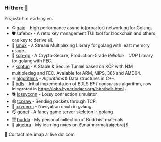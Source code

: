 ### Hi there 👋

Projects I'm working on:

- ⚙️ [gaio](https://github.com/xtaci/gaio) - High performance async-io(proactor) networking for Golang.
- 🛡️ [safebox](https://github.com/xtaci/safebox) - A retro key management TUI tool for blockchain and others, one key to derive all.
- 💬 [smux](https://github.com/xtaci/smux) - A Stream Multiplexing Library for golang with least memory usage.
- 👯 [kcp-go](https://github.com/xtaci/kcp-go) - A Crypto-Secure, Production-Grade $Reliable-UDP$ Library for golang with FEC.
- ⚡ [kcptun](https://github.com/xtaci/kcptun) - A Stable & Secure Tunnel based on KCP with N:M multiplexing and FEC. Available for ARM, MIPS, 386 and AMD64.
- ⚛️ [algorithms](https://github.com/xtaci/algorithms) - $Algorithms$ & Data structures in C++.
- 🤝 [bdls](https://github.com/xtaci/bdls) - Initial implementation of BDLS $BFT$ $consensus$ algorithm, now integrated in https://labs.hyperledger.org/labs/bdls.html .
- 🐕 [lossyconn](https://github.com/xtaci/lossyconn) - Lossy connection simulator.
- 😄 [tcpraw](https://github.com/xtaci/tcpraw) - Sending packets through TCP.
- 🤖 [navmesh](https://github.com/xtaci/navmesh) - Navigation mesh in golang.
- 📫 [gonet](https://github.com/xtaci/gonet) - A fancy game server skeleton in golang.
- 🈳️ [budda](https://github.com/xtaci/buddha) - My personal collection of Buddhist materials.
- 📐 [algebra](https://github.com/xtaci/algebra) - My learning notes on $\mathnormal{algebra}$.

📧 Contact me: imap at live dot com
